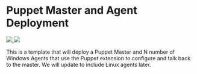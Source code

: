 # Puppet Master and Agent Deployment

<a href="https://portal.azure.com/#create/Microsoft.Template/uri/https%3A%2F%2Fraw.githubusercontent.com%2Fkenazk%2Fkenaztemplates%2Fmaster%2Fpuppet-enterprise-cluster%2Fazuredeploy.json" target="_blank">
    <img src="http://azuredeploy.net/deploybutton.png"/>
</a>

<a href="http://armviz.io/#/?load=https%3A%2F%2Fraw.githubusercontent.com%2Fkenazk%2Fkenaztemplates%2Fmaster%2Fpuppetenterprise%2Fazuredeploy.json" target="_blank">
    <img src="http://armviz.io/visualizebutton.png"/>
</a>

This is a template that will deploy a Puppet Master and N number of Windows Agents that use the Puppet extension to configure and talk back to the master. We will update to include Linux agents later.
